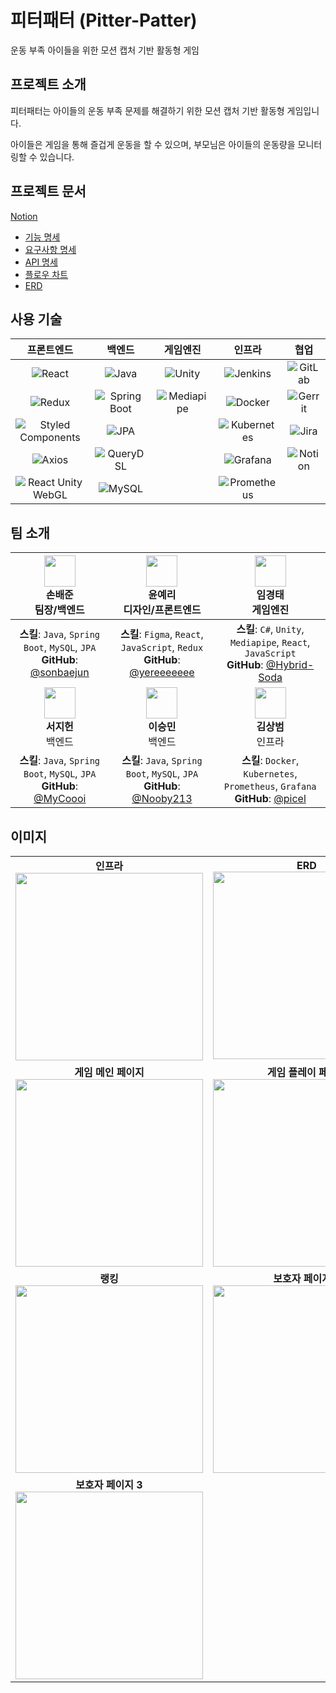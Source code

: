 # 피터패터 (Pitter-Patter)
운동 부족 아이들을 위한 모션 캡처 기반 활동형 게임

## 프로젝트 소개
피터패터는 아이들의 운동 부족 문제를 해결하기 위한 모션 캡처 기반 활동형 게임입니다. 

아이들은 게임을 통해 즐겁게 운동을 할 수 있으며, 부모님은 아이들의 운동량을 모니터링할 수 있습니다.

## 프로젝트 문서
[Notion](https://zenith-sloth-0ff.notion.site/SSAFY-E204-80bad1e361984fd4862f55122be3be16?pvs=4)
- [기능 명세](https://zenith-sloth-0ff.notion.site/550b1f79da5148deae5d7f3bbc9b52ee)
- [요구사항 명세](https://zenith-sloth-0ff.notion.site/d78d3fa547e04f329e1046aac3fbb7d4?v=07cb5d85397043f994714086df73c2d4)
- [API 명세](https://zenith-sloth-0ff.notion.site/API-c5c04d9df1e3429e98d1352d9783cbff)
- [플로우 차트](https://zenith-sloth-0ff.notion.site/965b4ef4ce5641ec9f52452ef11f9249)
- [ERD](https://zenith-sloth-0ff.notion.site/ERD-8ac122a669e846cebf7f6d8ceebeedc0)

## 사용 기술

| **프론트엔드** | **백엔드** | **게임엔진** | **인프라** | **협업** |
| :---: | :---: | :---: | :---: | :---: |
| ![React](https://img.shields.io/badge/-React-61DAFB?style=flat-square&logo=react&logoColor=black) | ![Java](https://img.shields.io/badge/-Java-007396?style=flat-square&logo=java) | ![Unity](https://img.shields.io/badge/-Unity-000000?style=flat-square&logo=unity) | ![Jenkins](https://img.shields.io/badge/-Jenkins-D24939?style=flat-square&logo=jenkins&logoColor=white) | ![GitLab](https://img.shields.io/badge/-GitLab-FC6D26?style=flat-square&logo=gitlab&logoColor=white) |
| ![Redux](https://img.shields.io/badge/-Redux-764ABC?style=flat-square&logo=redux) | ![Spring Boot](https://img.shields.io/badge/-Spring_Boot-6DB33F?style=flat-square&logo=spring-boot&logoColor=white) | ![Mediapipe](https://img.shields.io/badge/-Mediapipe-4285F4?style=flat-square&logo=mediapipe&logoColor=white) | ![Docker](https://img.shields.io/badge/-Docker-2496ED?style=flat-square&logo=docker&logoColor=white) | ![Gerrit](https://img.shields.io/badge/-Gerrit-F55000?style=flat-square&logo=gerrit) |
| ![Styled Components](https://img.shields.io/badge/-Styled%20Components-DB7093?style=flat-square&logo=styled-components&logoColor=white) | ![JPA](https://img.shields.io/badge/-JPA-6DB33F?style=flat-square&logo=spring&logoColor=white) |  | ![Kubernetes](https://img.shields.io/badge/-Kubernetes-326CE5?style=flat-square&logo=kubernetes&logoColor=white) | ![Jira](https://img.shields.io/badge/-Jira-0052CC?style=flat-square&logo=jira) |
| ![Axios](https://img.shields.io/badge/-Axios-5A29E4?style=flat-square&logo=axios) | ![QueryDSL](https://img.shields.io/badge/-QueryDSL-000000?style=flat-square) |  | ![Grafana](https://img.shields.io/badge/-Grafana-F46800?style=flat-square&logo=grafana&logoColor=white) | ![Notion](https://img.shields.io/badge/-Notion-000000?style=flat-square&logo=notion) |
| ![React Unity WebGL](https://img.shields.io/badge/-React%20Unity%20WebGL-000000?style=flat-square&logo=react) | ![MySQL](https://img.shields.io/badge/-MySQL-4479A1?style=flat-square&logo=mysql&logoColor=white) |  | ![Prometheus](https://img.shields.io/badge/-Prometheus-E6522C?style=flat-square&logo=prometheus&logoColor=white) |  |

## 팀 소개

| <img src="https://avatars.githubusercontent.com/u/78029066?v=4" width="50"><br>**손배준**<br>팀장/백엔드 | <img src="https://avatars.githubusercontent.com/u/156388511?v=4" width="50"><br>**윤예리**<br>디자인/프론트엔드 | <img src="https://avatars.githubusercontent.com/u/149301473?v=4" width="50"><br>**임경태**<br>게임엔진 |
| :---: | :---: | :---: |
| **스킬**: `Java`, `Spring Boot`, `MySQL`, `JPA`<br>**GitHub**: [@sonbaejun](https://github.com/sonbaejun) | **스킬**: `Figma`, `React`, `JavaScript`, `Redux`<br>**GitHub**: [@yereeeeeee](https://github.com/yereeeeeee) | **스킬**: `C#`, `Unity`, `Mediapipe`, `React`, `JavaScript`<br>**GitHub**: [@Hybrid-Soda](https://github.com/Hybrid-Soda) |
| <img src="https://avatars.githubusercontent.com/u/91776984?v=4" width="50"><br>**서지헌**<br>백엔드 | <img src="https://avatars.githubusercontent.com/u/118294605?v=4" width="50"><br>**이승민**<br>백엔드 | <img src="https://avatars.githubusercontent.com/u/30901178?v=4" width="50"><br>**김상범**<br>인프라 |
| **스킬**: `Java`, `Spring Boot`, `MySQL`, `JPA`<br>**GitHub**: [@MyCoooi](https://github.com/MyCoooi) | **스킬**: `Java`, `Spring Boot`, `MySQL`, `JPA`<br>**GitHub**: [@Nooby213](https://github.com/Nooby213) | **스킬**: `Docker`, `Kubernetes`, `Prometheus`, `Grafana`<br>**GitHub**: [@picel](https://github.com/picel) |

## 이미지

<table>
  <tr>
    <td align="center"><strong>인프라</strong><br><img src="https://github.com/user-attachments/assets/eddd650b-8ca7-4319-93f9-68518b99f55b" width="300px"></td>
    <td align="center"><strong>ERD</strong><br><img src="https://github.com/user-attachments/assets/865f456f-0556-43aa-8542-9dfa4e09d57e" width="300px"></td>
    <td align="center"><strong>메인화면</strong><br><img src="https://github.com/user-attachments/assets/1f28a970-d2a6-4365-bac6-7ef320dc8643" width="300px"></td>
  </tr>
  <tr>
    <td align="center"><strong>게임 메인 페이지</strong><br><img src="https://github.com/user-attachments/assets/5f5fd298-905a-42ba-a798-10ac266c3675" width="300px"></td>
    <td align="center"><strong>게임 플레이 페이지</strong><br><img src="https://github.com/user-attachments/assets/fbd6658f-976e-4437-a4b8-0dab0787d482" width="300px"></td>
    <td align="center"><strong>인생 네컷</strong><br><img src="https://github.com/user-attachments/assets/86a625b4-2bbc-4ddc-aea0-57e9812bea86" width="300px"></td>
  </tr>
  <tr>
    <td align="center"><strong>랭킹</strong><br><img src="https://github.com/user-attachments/assets/91e4b3ed-ca55-4262-b72e-0d5ae2bbd0d6" width="300px"></td>
    <td align="center"><strong>보호자 페이지 1</strong><br><img src="https://github.com/user-attachments/assets/6e4281ed-93da-477d-a195-f31ee29d5371" width="300px"></td>
    <td align="center"><strong>보호자 페이지 2</strong><br><img src="https://github.com/user-attachments/assets/90200efc-ed68-46cb-a2f5-d62d22c4bdb4" width="300px"></td>
  </tr>
  <tr>
    <td align="center"><strong>보호자 페이지 3</strong><br><img src="https://github.com/user-attachments/assets/b5e1a814-832c-426f-8f00-7fb9881a3326" width="300px"></td>
    <td></td>
    <td></td>
  </tr>
</table>

